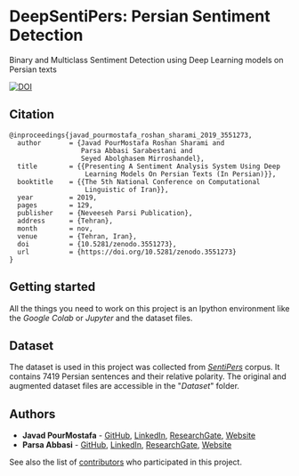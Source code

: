# DeepSentiPers: Persian Sentiment Detection

Binary and Multiclass Sentiment Detection using Deep Learning models on Persian texts

[![DOI](https://zenodo.org/badge/DOI/10.5281/zenodo.3551273.svg)](https://doi.org/10.5281/zenodo.3551273)

Citation
--------
```
@inproceedings{javad_pourmostafa_roshan_sharami_2019_3551273,
  author       = {Javad PourMostafa Roshan Sharami and
                  Parsa Abbasi Sarabestani and
                  Seyed Abolghasem Mirroshandel},
  title        = {{Presenting A Sentiment Analysis System Using Deep 
                   Learning Models On Persian Texts (In Persian)}},
  booktitle    = {{The 5th National Conference on Computational 
                   Linguistic of Iran}},
  year         = 2019,
  pages        = 129,
  publisher    = {Neveeseh Parsi Publication},
  address      = {Tehran},
  month        = nov,
  venue        = {Tehran, Iran},
  doi          = {10.5281/zenodo.3551273},
  url          = {https://doi.org/10.5281/zenodo.3551273}
}
```

## Getting started

All the things you need to work on this project is an Ipython environment like the *Google Colab* or *Jupyter* and the dataset files.

## Dataset

The dataset is used in this project was collected from *[SentiPers](https://arxiv.org/abs/1801.07737)* corpus. It contains 7419 Persian sentences and their relative polarity.
The original and augmented dataset files are accessible in the "*Dataset*" folder.

## Authors

- **Javad PourMostafa** - [GitHub](https://github.com/JoyeBright), [LinkedIn](https://www.linkedin.com/in/javadpourmostafa), [ResearchGate](https://www.researchgate.net/profile/Javad_Pourmostafa_Roshan_Sharami), [Website](https://javad.pourmostafa.com)
- **Parsa Abbasi** - [GitHub](https://github.com/parsa-abbasi), [LinkedIn](https://www.linkedin.com/in/parsa-abbasi/), [ResearchGate](https://www.researchgate.net/profile/Parsa_Abbasi_Sarabestani), [Website](http://parsa-abbasi.ir)

See also the list of [contributors](https://github.com/parsa-abbasi/Sentiment-Analysis/contributors) who participated in this project.

